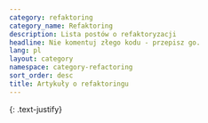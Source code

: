 ```yaml
---
category: refaktoring
category_name: Refaktoring
description: Lista postów o refaktoryzacji
headline: Nie komentuj złego kodu - przepisz go.
lang: pl
layout: category
namespace: category-refactoring
sort_order: desc
title: Artykuły o refaktoringu
---
```


{: .text-justify}
